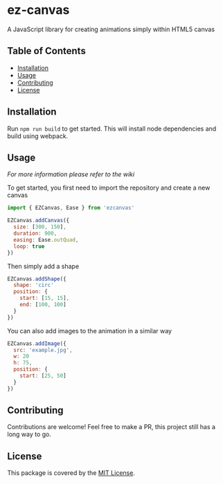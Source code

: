 
# ez-canvas
A JavaScript library for creating animations simply within HTML5 canvas

Table of Contents
---
* [Installation](#installation)
* [Usage](#usage)
* [Contributing](#contributing)
* [License](#license)

Installation
---

Run `npm run build` to get started. This will install node dependencies and build using webpack.

Usage
---
*For more information please refer to the wiki*

To get started, you first need to import the repository and create a new canvas
```javascript
import { EZCanvas, Ease } from 'ezcanvas'
```
```javascript
EZCanvas.addCanvas({
  size: [300, 150],
  duration: 900,
  easing: Ease.outQuad,
  loop: true
})
```

Then simply add a shape

```javascript
EZCanvas.addShape({
  shape: 'circ'
  position: {
    start: [15, 15],
    end: [100, 100]
  }
})
```

You can also add images to the animation in a similar way

```javascript
EZCanvas.addImage({
  src: 'example.jpg',
  w: 20
  h: 75,
  position: {
    start: [25, 50]
  }
})
```

Contributing
---
Contributions are welcome!
Feel free to make a PR, this project still has a long way to go.

License
---
This package is covered by the [MIT License](https://opensource.org/licenses/MIT).
